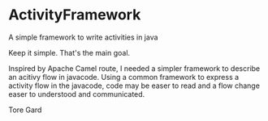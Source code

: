 # ActivityFramework
A simple framework to write activities in java

Keep it simple. That's the main goal.

Inspired by Apache Camel route, I needed a simpler framework to describe an acitivy flow in javacode.
Using a common framework to express a activity flow in the javacode, code may be easer to read and a flow change
easer to understood and communicated.

Tore Gard
